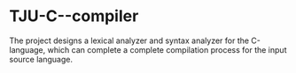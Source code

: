 # TJU-C--compiler
The project designs a lexical analyzer and syntax analyzer for the C-language, which can complete a complete compilation process for the input source language.
